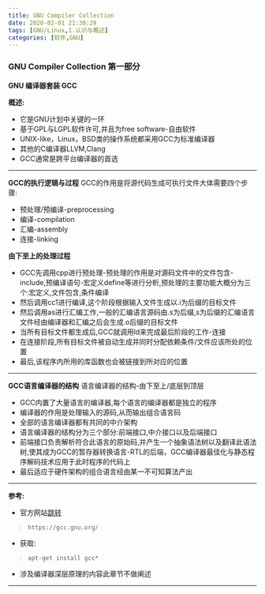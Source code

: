 ```yaml
---
title: GNU Compiler Collection
date: 2020-02-01 21:30:29
tags: [GNU/Linux,1.认识与概述]
categories: [软件,GNU]
---
```


### GNU Compiler Collection 第一部分

**GNU 编译器套装 GCC**

**概述:**
* 它是GNU计划中关键的一环
* 基于GPL与LGPL软件许可,并且为free software-自由软件
* UNIX-like，Linux，BSD类的操作系统都采用GCC为标准编译器
* 其他的C编译器LLVM,Clang
* GCC通常是跨平台编译器的首选
---

**GCC的执行逻辑与过程**
GCC的作用是将源代码生成可执行文件大体需要四个步骤:
* 预处理/预编译-preprocessing
* 编译-compilation
* 汇编-assembly
* 连接-linking

**由下至上的处理过程**
* GCC先调用cpp进行预处理-预处理的作用是对源码文件中的文件包含-include,预编译语句-宏定义define等进行分析,预处理的主要功能大概分为三个:宏定义,文件包含,条件编译
* 然后调用cc1进行编译,这个阶段根据输入文件生成以.i为后缀的目标文件
* 然后调用as进行汇编工作,一般的汇编语言源码由.s为后缀,s为后缀的汇编语言文件经由编译器和汇编之后会生成.o后缀的目标文件
* 当所有目标文件都生成后,GCC就调用ld来完成最后阶段的工作-连接
* 在连接阶段,所有目标文件被自动生成并同时分配依赖条件/文件应该所处的位置
* 最后,该程序内所用的库函数也会被链接到所对应的位置
---

**GCC语言编译器的结构**
语言编译器的结构-由下至上/底层到顶层
* GCC内置了大量语言的编译器,每个语言的编译器都是独立的程序
* 编译器的作用是处理输入的源码,从而输出组合语言码
* 全部的语言编译器都有共同的中介架构
* 语言编译器的结构分为三个部分:前端接口,中介接口以及后端接口
* 前端接口负责解析符合此语言的原始码,并产生一个抽象语法树以及翻译此语法树,使其成为GCC的暂存器转换语言-RTL的后端，GCC编译器最佳化与静态程序解码技术应用于此时程序的代码上
* 最后适应于硬件架构的组合语言经由某一不可知算法产出

---
**参考:**

* 官方网站[跳转](https://gcc.gnu.org)
> `https://gcc.gnu.org/`

* 获取:
> `apt-get install gcc*`

* 涉及编译器深层原理的内容此章节不做阐述

---



